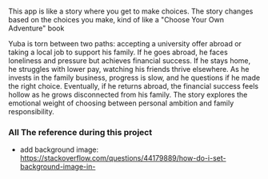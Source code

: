 #
This app is like a story where you get to make choices. The story changes based on the choices you make, kind of like a "Choose Your Own Adventure" book

Yuba is torn between two paths: accepting a university offer abroad or taking a local job to support his family.
If he goes abroad, he faces loneliness and pressure but achieves financial success. 
If he stays home, he struggles with lower pay, watching his friends thrive elsewhere. 
As he invests in the family business, progress is slow, and he questions if he made the right choice. 
Eventually, if he returns abroad, the financial success feels hollow as he grows disconnected from his family. 
The story explores the emotional weight of choosing between personal ambition and family responsibility.






### All The reference during this project
- add background image: https://stackoverflow.com/questions/44179889/how-do-i-set-background-image-in-
